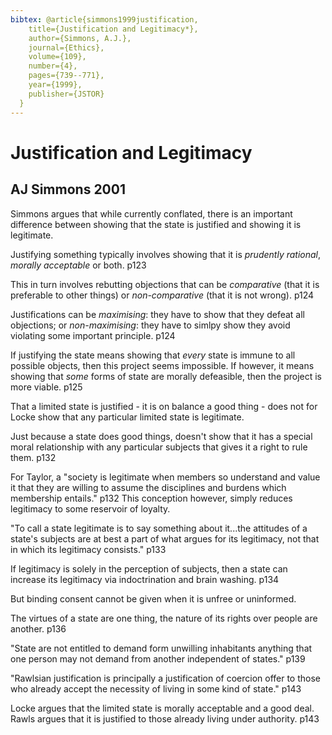 ```yaml
---
bibtex: @article{simmons1999justification,
    title={Justification and Legitimacy*},
    author={Simmons, A.J.},
    journal={Ethics},
    volume={109},
    number={4},
    pages={739--771},
    year={1999},
    publisher={JSTOR}
  }
---
```


# Justification and Legitimacy

## AJ Simmons 2001

Simmons argues that while currently conflated, there is an important difference between showing that the state is justified and showing it is legitimate.

Justifying something typically involves showing that it is _prudently rational_, _morally acceptable_ or both. p123

This in turn involves rebutting objections that can be _comparative_ (that it is preferable to other things) or _non-comparative_ (that it is not wrong). p124

Justifications can be _maximising_: they have to show that they defeat all objections; or _non-maximising_: they have to simlpy show they avoid violating some important principle. p124

If justifying the state means showing that _every_ state is immune to all possible objects, then this project seems impossible.  If however, it means showing that _some_ forms of state are morally defeasible, then the project is more viable. p125

That a limited state is justified - it is on balance a good thing - does not for Locke show that any particular limited state is legitimate.

Just because a state does good things, doesn't show that it has a special moral relationship with any particular subjects that gives it a right to rule them. p132

For Taylor, a "society is legitimate when members so understand and value it that they are willing to assume the disciplines and burdens which membership entails." p132  This conception however, simply reduces legitimacy to some reservoir of loyalty.

"To call a state legitimate is to say something about it...the attitudes of a state's subjects are at best a part of what argues for its legitimacy, not that in which its legitimacy consists." p133

If legitimacy is solely in the perception of subjects, then a state can increase its legitimacy via indoctrination and brain washing. p134

But binding consent cannot be given when it is unfree or uninformed.

The virtues of a state are one thing, the nature of its rights over people are another. p136

"State are not entitled to demand form unwilling inhabitants anything that one person may not demand from another independent of states." p139

"Rawlsian justification is principally a justification of coercion offer to those who already accept  the necessity of living in some kind of state." p143

Locke argues that the limited state is morally acceptable and a good deal. Rawls argues that it is justified to those already living under authority. p143



